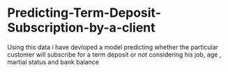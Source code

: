 # Predicting-Term-Deposit-Subscription-by-a-client
Using this data i have devloped a model predicting whether the particular customer will subscribe for a term deposit or not considering his job, age , martial status  and bank balance
